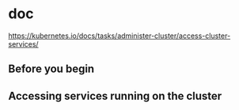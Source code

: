 # doc
https://kubernetes.io/docs/tasks/administer-cluster/access-cluster-services/

## Before you begin
## Accessing services running on the cluster
